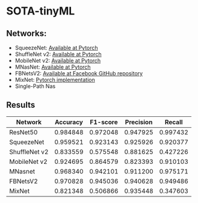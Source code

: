 # SOTA-tinyML

## Networks:
* SqueezeNet: [Available at Pytorch](https://pytorch.org/docs/stable/torchvision/models.html) 
* ShuffleNet v2: [Available at Pytorch](https://pytorch.org/docs/stable/torchvision/models.html)
* MobileNet v2: [Available at Pytorch](https://pytorch.org/docs/stable/torchvision/models.html)
* MNasNet: [Available at Pytorch](https://pytorch.org/docs/stable/torchvision/models.html)
* FBNetsV2: [Available at Facebook GitHub repository](https://github.com/facebookresearch/mobile-vision)
* MixNet: [Pytorch implementation](https://github.com/ansleliu/MixNet-PyTorch)
* Single-Path Nas


## Results

| Network | Accuracy | F1-score | Precision | Recall |
| -- | -- | -- | -- | -- |
| ResNet50 | 0.984848 | 0.972048 | 0.947925 | 0.997432 |
| SqueezeNet | 0.959521 | 0.923143 | 0.925926 | 0.920377 |
| ShuffleNet v2 | 0.833559 | 0.575548 | 0.881625 | 0.427226 |
| MobileNet v2 | 0.924695 | 0.864579 | 0.823393 | 0.910103 |
| MNasnet | 0.968340 | 0.942101 | 0.911200 | 0.975171 |
| FBNetsV2 | 0.970828 | 0.945036 | 0.940628 | 0.949486 |
| MixNet | 0.821348 | 0.506866 | 0.935448 | 0.347603 |
